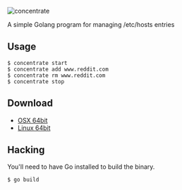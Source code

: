 ![concentrate](http://i.imgur.com/Ehp0p05.png)

A simple Golang program for managing /etc/hosts entries

## Usage

    $ concentrate start
    $ concentrate add www.reddit.com
    $ concentrate rm www.reddit.com
    $ concentrate stop

## Download

- [OSX 64bit](https://github.com/kyleconroy/concentrate/releases/download/1.0.1/concentrate-osx.zip)
- [Linux 64bit](https://github.com/kyleconroy/concentrate/releases/download/1.0.1/concentrate-linux.tar.gz)

## Hacking

You'll need to have Go installed to build the binary.

    $ go build 
